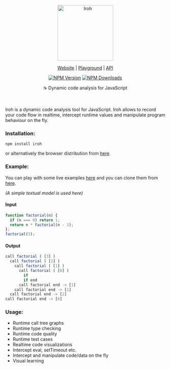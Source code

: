 <p align="center">
  <a href="http://maierfelix.github.io/Iroh/">
    <img alt="Iroh" src="http://i.imgur.com/q7DYXfF.png" height="175">
  </a>
</p>

<p align="center">
  <a href="http://maierfelix.github.io/Iroh/">Website</a> |
  <a href="http://maierfelix.github.io/Iroh/playground/index.html">Playground</a> |
  <a href="https://github.com/maierfelix/Iroh/blob/master/API.md">API</a>
</p>

<p align="center">
<a href="https://www.npmjs.com/package/iroh"><img src="https://img.shields.io/npm/v/iroh.svg?style=flat-square" alt="NPM Version" /></a> <a href="https://www.npmjs.com/package/iroh"><img src="https://img.shields.io/npm/dm/iroh.svg?style=flat-square" alt="NPM Downloads" /></a>
</p>

<p align="center">
  ☕ Dynamic code analysis for JavaScript
</p>

<br/>

Iroh is a dynamic code analysis tool for JavaScript.
Iroh allows to record your code flow in realtime, intercept runtime values and manipulate program behaviour on the fly. 

### Installation:

````
npm install iroh
````
or alternatively the browser distribution from [here](https://github.com/maierfelix/Iroh/blob/master/dist/iroh-browser.js).

### Example:

You can play with some live examples [here](http://maierfelix.github.io/Iroh/examples/) and you can clone them from [here](https://github.com/maierfelix/Iroh/tree/gh-pages/examples).

*(A simple textual model is used here)*
#### Input
````js
function factorial(n) {
  if (n === 0) return 1;
  return n * factorial(n - 1);
};
factorial(3);
````
#### Output
````js
call factorial ( [3] )
  call factorial ( [2] )
    call factorial ( [1] )
      call factorial ( [0] )
        if
        if end
      call factorial end -> [1]
    call factorial end -> [1]
  call factorial end -> [2]
call factorial end -> [6]
````

### Usage:
 * Runtime call tree graphs
 * Runtime type checking
 * Runtime code quality
 * Runtime test cases
 * Realtime code visualizations
 * Intercept eval, setTimeout etc.
 * Intercept and manipulate code/data on the fly
 * Visual learning
